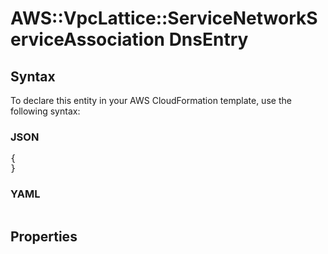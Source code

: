 # AWS::VpcLattice::ServiceNetworkServiceAssociation DnsEntry

## Syntax

To declare this entity in your AWS CloudFormation template, use the following syntax:

### JSON

<pre>
{
}
</pre>

### YAML

<pre>
</pre>

## Properties

